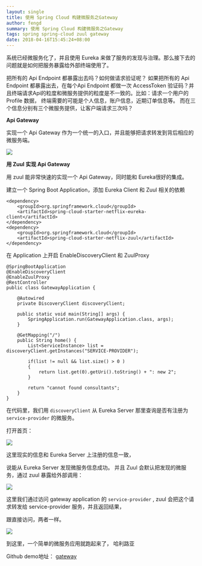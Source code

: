 ```yaml
---
layout: single
title: 使用 Spring Cloud 构建微服务之Gateway
author: fengd
summary: 使用 Spring Cloud 构建微服务之Gateway
tags: spring spring-cloud zuul gateway
date: 2018-04-16T15:45:24+08:00
---
```



系统已经微服务化了，并且使用 Eureka 来做了服务的发现与治理。那么接下去的问题就是如何把服务暴露给外部终端使用了。

把所有的 Api Endpoint 都暴露出去吗？如何做请求验证呢？ 如果把所有的 Api Endpoint 都暴露出去，在每个Api Endpoint
都做一次 AccessToken 验证码？并且终端请求Api的粒度和微服务提供的粒度是不一致的。比如：请求一个用户的 Profile 数据，
终端需要的可能是个人信息，账户信息，近期订单信息等。 而在三个信息分别有三个微服务提供，让客户端请求三次吗？

**Api Gateway**

实现一个 Api Gateway 作为一个统一的入口，并且能够把请求转发到背后相应的微服务端。

![](https://cdn-images-1.medium.com/max/1600/1*UT0vkwQSbCH5rQMia4sojg.png)

**用 Zuul 实现 Api Gateway**

用 zuul 能非常快速的实现一个 Api Gateway，同时能和 Eureka很好的集成。

建立一个 Spring Boot Application，添加 Eureka Client 和 Zuul 相关的依赖

```
<dependency>
    <groupId>org.springframework.cloud</groupId>
    <artifactId>spring-cloud-starter-netflix-eureka-client</artifactId>
</dependency>
<dependency>
    <groupId>org.springframework.cloud</groupId>
    <artifactId>spring-cloud-starter-netflix-zuul</artifactId>
</dependency>
```


在 Application 上开启 EnableDiscoveryClient 和 ZuulProxy

```
@SpringBootApplication
@EnableDiscoveryClient
@EnableZuulProxy
@RestController
public class GatewayApplication {

    @Autowired
    private DiscoveryClient discoveryClient;

    public static void main(String[] args) {
        SpringApplication.run(GatewayApplication.class, args);
    }

    @GetMapping("/")
    public String home() {
        List<ServiceInstance> list = discoveryClient.getInstances("SERVICE-PROVIDER");

        if(list != null && list.size() > 0 )
        {
            return list.get(0).getUri().toString() + ": new 2";
        }

        return "cannot found consultants";
    }
}
```
    

在代码里，我们用 `discoveryClient` 从 Eureka Server 那里查询是否有注册为 `service-provider` 的微服务。

打开首页：

![](https://cdn-images-1.medium.com/max/1600/1*Wktlsidrk8FadV8DSku9Lw.png)

这里现实的信息和 Eureka Server 上注册的信息一致，

说能从 Eureka Server 发现微服务信息成功。 并且 Zuul 会默认把发现的微服务，通过 zuul 暴露给外部调用：

![](https://cdn-images-1.medium.com/max/1600/1*4ebYDW4h_TfG_JlWHL325g.png)

这里我们通过访问 gateway application 的 `service-provider` , zuul 会把这个请求转发给
service-provider 服务，并且返回结果，

跟直接访问，两者一样。

![](https://cdn-images-1.medium.com/max/1600/1*hbk6Q63f9hOYvCzNcjyTQw.png)

到这里，一个简单的微服务应用就跑起来了， 哈利路亚

Github demo地址： [gateway](https://github.com/jun1st/gateway)


